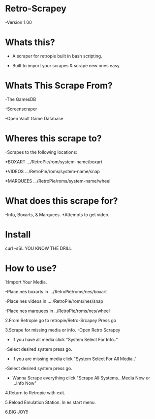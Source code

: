 # Retro-Scrapey

-Version 1.00

# Whats this?

- A scraper for retropie built in bash scripting.

- Built to import your scrapes & scrape new ones easy.

# Whats This Scrape From?

-The GamesDB 

-Screenscraper

-Open Vault Game Database

# Wheres this scrape to?
-Scrapes to the following locations:
 
 *BOXART   .../RetroPie/rom/system-name/boxart
 
 *VIDEOS   .../RetroPie/roms/system-name/snap
 
 *MARQUEES .../RetroPie/roms/system-name/wheel

# What does this scrape for?
-Info, Boxarts, & Marquees. *Attempts to get video.

# Install
curl -sSL YOU KNOW THE DRILL

# How to use?
1:Import Your Media. 
 
 -Place nes boxarts in .../RetroPie/roms/nes/boxart
 
 -Place nes videos in ..../RetroPie/roms/nes/snap
 
 -Place nes marquees in ../RetroPie/roms/nes/wheel

2.From Retropie go to retropie/Retro-Srcapey Press go

3.Scrape for missing media or info.
 -Open Retro Scrapey
 - If you have all media click "System Select For Info.."
 
  -Select desired system press go.
 
 - If you are missing media click "System Select For All Media.."
  
  -Select desired system press go.
 
 - Wanna Scrape everything click "Scrape All Systems...Media Now or ...Info Now"  
 
 4.Return to Retropie with exit. 
 
 5.Reload Emulation Station. In es start menu.
 
 6.BIG JOY!!

